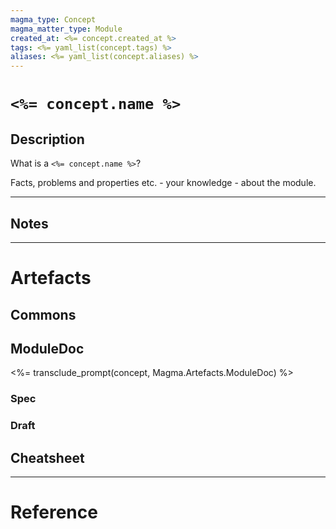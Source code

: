```yaml
---
magma_type: Concept
magma_matter_type: Module
created_at: <%= concept.created_at %> 
tags: <%= yaml_list(concept.tags) %>
aliases: <%= yaml_list(concept.aliases) %>
---
```

# `<%= concept.name %>`

## Description

What is a `<%= concept.name %>`?

Facts, problems and properties etc. - your knowledge - about the module.


---
## Notes


---
# Artefacts

## Commons


## ModuleDoc

<%= transclude_prompt(concept, Magma.Artefacts.ModuleDoc) %>

### Spec

### Draft



## Cheatsheet



---
# Reference

